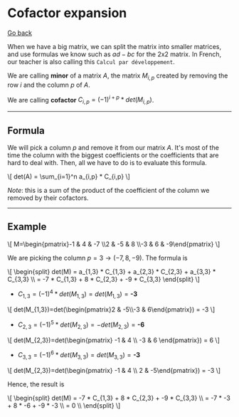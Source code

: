 # Cofactor expansion

[Go back](../index.md#matrix-inversion)

When we have a big matrix, we can split the matrix into smaller matrices, and use formulas we know such as $ad-bc$ for the 2x2 matrix. In French, our teacher is also calling this `Calcul par développement`.

We are calling **minor** of a matrix $A$, the matrix $M_{i,p}$ created by removing the row $i$ and the column $p$ of $A$.

We are calling **cofactor** $C_{i,p} = (-1)^{i+p} * det(M_{i,p})$.

<hr class="sl">

## Formula

We will pick a column $p$ and remove it from our matrix $A$. It's most of the time the column with the biggest coefficients or the coefficients that are hard to deal with. Then, all we have to do is to evaluate this formula.

<div class="overflow-auto">
\[
det(A) = \sum_{i=1}^n a_{i,p} * C_{i,p}
\]
</div>

*Note*: this is a sum of the product of the coefficient of the column we removed by their cofactors.

<hr class="sr">

## Example

<div class="overflow-auto">
\[
M=\begin{pmatrix}-1 & 4 & -7 \\2 & -5 & 8 \\-3 & 6 & -9\end{pmatrix}
\]
</div>

We are picking the column $p=3 \to (-7,8,-9)$. The formula is

<div class="overflow-auto">
\[
\begin{split}
det(M) 
= a_{1,3} * C_{1,3} + a_{2,3} * C_{2,3} + a_{3,3} * C_{3,3} \\
= -7 * C_{1,3} + 8 * C_{2,3} + -9 * C_{3,3}
\end{split}
\]
</div>

* $C_{1,3} = (-1)^{4} * det(M_{1,3}) = det(M_{1,3}) = \textbf{-3}$

<div class="overflow-auto">
\[
det(M_{1,3})=det(\begin{pmatrix}2 & -5\\-3 & 6\end{pmatrix}) = -3
\]
</div>

* $C_{2,3} = (-1)^{5} * det(M_{2,3}) = -det(M_{2,3}) = \textbf{-6}$

<div class="overflow-auto">
\[
det(M_{2,3})=det(\begin{pmatrix} -1 & 4 \\ -3 & 6 \end{pmatrix}) = 6
\]
</div>

* $C_{3,3} = (-1)^{6} * det(M_{3,3}) = det(M_{3,3}) = \textbf{-3}$

<div class="overflow-auto">
\[
det(M_{2,3})=det(\begin{pmatrix} -1 & 4 \\ 2 & -5\end{pmatrix}) = -3
\]
</div>

Hence, the result is

<div class="overflow-auto">
\[
\begin{split}
det(M)
= -7 * C_{1,3} + 8 * C_{2,3} + -9 * C_{3,3} \\
= -7 * -3 + 8 * -6 + -9 * -3 \\
= 0 \\
\end{split}
\]
</div>
